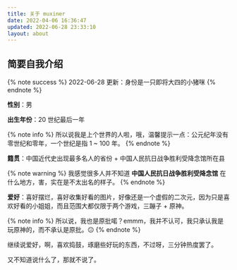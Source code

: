 ```yaml
---
title: 关于 muxiner 
date: 2022-04-06 16:36:47
updated: 2022-06-28 23:33:10
layout: about
---
```


简要自我介绍
---

{% note success %}
2022-06-28 更新：身份是一只即将大四的小猪咪
{% endnote %}

**性别**：男

**出生年份**：20 世纪最后一年

{% note info %}
所以说我是上个世界的人啦，哦，温馨提示一点：公元纪年没有零世纪和零年，一个世纪是指 1 ~ 100 年。
{% endnote %}

**籍贯**：中国近代史出现最多名人的省份 + 中国人民抗日战争胜利受降念馆所在县

{% note warning %}
我感觉很多人并不知道 **中国人民抗日战争胜利受降念馆** 在什么地方，害，实在是不太出名的样子。
{% endnote %}

**爱好**：喜好摆烂，喜好收集好看的图片，好像还是一个虚假的二次元，因为只是喜欢好看的小姐姐，而且范围大都仅限于两个游戏，三蹦子 + 原神。

{% note info %}
所以说，我也是原批喏？emmm，我并不认可，我只承认我是玩原神的，而不承认是原批。😐
{% endnote %}

继续说爱好，啊，喜欢捣鼓，琢磨些好玩的东西，不过呀，三分钟热度罢了。

又不知道说什么了，那就不说了。